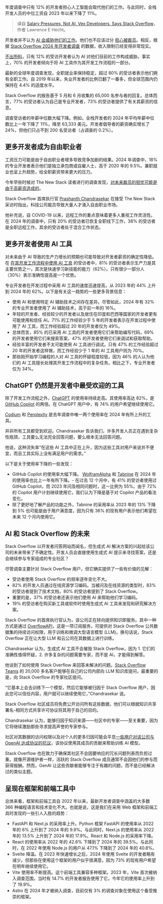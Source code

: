 
<!--
title: 薪资压力，而非AI困扰着开发者
cover: https://cdn.thenewstack.io/media/2024/07/76714100-salary-pressures-not-ai-vex-developers-says-stack-overflow-2.jpg
-->

年度调查中只有 12% 的开发者担心人工智能会取代他们的工作。与此同时，全栈开发人员的中位工资自 2023 年以来下降了 11%。

> 译自 [Salary Pressures, Not AI, Vex Developers, Says Stack Overflow](https://thenewstack.io/salary-pressures-not-ai-vex-developers-says-stack-overflow/)，作者 Lawrence E Hecht。

开发者并不认为 [AI 会威胁他们的工作](https://thenewstack.io/is-ai-a-job-killer-ai-driven-development-tools-offer-clues/)。他们也不应该过分 [担心被裁员](https://thenewstack.io/how-tech-industry-layoffs-are-impacting-developers/)。相反，根据 [Stack Overflow 2024 年开发者调查](https://survey.stackoverflow.co/2024/) 的数据，收入限制已经变得非常现实。

[不出所料](https://thenewstack.io/is-ai-a-job-killer-ai-driven-development-tools-offer-clues/)，只有 12% 的受访开发者认为 AI 对他们目前的工作构成威胁。事实上，70% 的开发者倾向于将 AI 工具作为其开发工作流程的一部分。

最新的全球年度调查发现，全职就业率保持稳定，超过 80% 的受访者表示他们拥有全职工作。自 2019 年以来，失业开发者的比例已翻了一番多，但全球范围内仍保持在 4.4% 的适度水平。

Stack Overflow 的报告基于 5 月和 6 月收集的 65,000 名参与者的回复。总体而言，77% 的受访者认为自己是专业开发者，73% 的受访者提供了有关其薪资的信息。

调查受访者的年薪中位数大幅下降。例如，全栈开发者的 2024 年平均年薪中位数比上一年下降了 11%，降至 63,333 美元。开发者倡导者的薪资确实增长了 24%，但他们只占不到 200 名受访者（占调查的 0.2%）。

## 更多开发者成为自由职业者

工资压力可能是由于自由职业者增多导致竞争加剧的结果。2024 年调查中，18% 的专业开发者表示他们是独立承包商或自雇人士，高于 2020 年的 9.5%。兼职就业也呈上升趋势，给全职薪资带来更大的压力。

今年早些时候对 The New Stack 读者进行的调查发现，[对未来裁员的担忧可能是由于高薪资造成的](https://thenewstack.io/tns-readers-worry-about-layoffs-and-salaries/)。

Stack Overflow 首席执行官 [Prashanth Chandrasekar](https://www.linkedin.com/in/pchandrasekar/overlay/about-this-profile/) 在接受 The New Stack 采访时指出，科技公司裁员导致大量人才涌入自由职业市场。

他补充说，自 COVID-19 以来，远程工作的重点意味着更多人重视工作灵活性。在 2024 年的调查中，只有 20% 的受访者已恢复全职线下工作，38% 的受访者是全职远程工作，其余的受访者处于混合工作状态。

## 更多开发者使用 AI 工具

对未来由于 AI 导致的生产力增长的预期也可能导致对开发者薪资的确定性降低。在 [在其开发工作流程中使用 AI 工具](https://thenewstack.io/favorite-ai-tools-of-developers-and-tips-for-using-them/) 的受访者中，81% 的受访者表示生产力是其主要优势之一，其次是快速学习新技能的能力（62%）。只有很少一部分人（30%）表示准确性提高是一个优势。

专业开发者在开发过程中采用 AI 工具的速度迅速提高，从 2023 年的 44% 上升到 2024 年的 62%。以下是有关这一趋势的一些更多背景信息：

- 使用 AI 和使用特定 AI 辅助技术之间存在差异。尽管如此，2024 年有 32% 的专业开发者使用了 AI 辅助技术，高于前一年的 16%。
- 年轻的开发者、经验较少的开发者以及居住在印度和巴西等国家的开发者更有可能使用和信任 AI。71% 的工作经验少于 5 年的开发者表示在开发过程中使用了 AI 工具，而工作经验超过 20 年的开发者仅为 49%。
- 总体而言，85% 的已采用 AI 工具的开发者使用它们来帮助编写代码，69% 的开发者使用它们来搜索答案，47% 的开发者使用它们来调试和获取帮助。
- 经验丰富的开发者不太可能使用 AI 工具进行调试。只有 47% 的工作经验超过 20 年的开发者这样做，而工作经验少于 1 年的 AI 工具用户则为 70%。
- 那些刚开始学习编程的人对 AI 工具的怀疑程度较低，因为 46% 的人认为他们的 AI 工具擅长处理其开发工作流程中的复杂任务。相比之下，专业开发者仅为 34%。

## ChatGPT 仍然是开发者中最受欢迎的工具
除了开发工作流程之外，[ChatGPT](https://thenewstack.io/how-to-learn-unfamiliar-software-tools-with-chatgpt/) 的使用率持续走高。其使用率高达 82%，是 [GitHub Copilot](https://thenewstack.io/ms-github-boost-copilots-with-advanced-dev-features-and-tools/) 的两倍。在 ChatGPT 用户中，有 74% 的用户希望继续使用它。

[Codium](https://thenewstack.io/make-your-dev-life-easier-by-generating-tests-with-codiumai/) 和 [Perplexity](https://thenewstack.io/accessing-perplexity-online-llms-programmatically-via-api/) 是去年调查中唯一两个使用率在 2024 年有所上升的工具。

并非所有工具都受到欢迎。Chandrasekar 告诉我们，许多开发人员正在遇到复杂性瓶颈，工具要么无法完全回答问题，要么根本无法回答问题。

他说，这种流失率“在这些 AI 工具中正在上升，因为这些工具对用户来说并不便宜，而且工具实际上没有满足用户的需求。”

以下是关于使用率下降的一些发现：

- GitHub Copilot 的使用率大幅下降。
[WolframAlpha](https://thenewstack.io/wolfram-chatgpt-plugin-blends-symbolic-ai-with-generative-ai/) 和 [Tabnine](https://www.tabnine.com/?utm_content=inline+mention) 在 2024 年的使用率也比上一年有所下降。- 在过去 12 个月中，有 41% 的受访者使用过 GitHub Copilot，而 2023 年问及相同问题时，这一比例为 55%。由于 72% 的 Copilot 用户计划继续使用它，我们认为下降是基于对 Copilot 产品的看法变化。
- 除了更好地了解产品的功能之外，Tabnine 的采用率从 2023 年的 13% 下降到 5% 也可能是由于用户满意度，因为只有 36% 的现有用户表示他们希望在未来 12 个月内使用它。

## AI 和 Stack Overflow 的未来

Stack Overflow 以开发者问答网站而闻名，但生成式 AI 解决方案的兴起给该公司的未来带来了不确定性。开发人员会直接使用生成式 AI 提示来寻找答案，还是会继续参与专家组成的专业社区？

尽管调查主要针对 Stack Overflow 用户，但它确实提供了一些有价值的见解：

- 受访者使用 Stack Overflow 的频率逐年变化不大。
- 82% 的开发人员通过在线资源学习编码。当被问及在线资源的类型时，83% 的受访者提到了技术文档，80% 的受访者提到了 Stack Overflow。
- 重要的是，37% 的受访者还表示他们使用 AI 来帮助他们学习编码。
- 19% 的受访者在购买新工具或软件时使用生成式 AI 工具来发现和研究解决方案。

Stack Overflow 的首席执行官认为，该公司正在转向提供知识即服务。其中一种方式是通过 [OverflowAPI](https://stackoverflow.co/api-solutions/)，这是一项订阅服务，可提供对 Stack Overflow 公共数据集的持续访问权限，用于训练和微调大型语言模型 (LLM)。换句话说，Stack Overflow 正在让大型 LLM 和云公司在其数据上进行训练。

Chandrasekar 认为，生成式 AI 工具不会摧毁 Stack Overflow，因为 1. 它们的准确性值得怀疑，2. 许多复杂的问题需要专家，而不是 AI，才能得到解答。

他谈到了如何使用 Stack Overflow 来回答未解决的问题。[Stack Overflow Teams](https://stackoverflow.co/teams/) 的 20,000 多名客户能够在自己的公司内部向 LLM 知识库提问，最重要的是，向 Stack Overflow 的专家社区提问。

“它基本上会去训练下一个模型，然后它能够被归因于 Stack Overflow 用户，因此您可以信任内容，用户就可以继续使用它，”Chandrasekar 说。

Stack Overflow 社区成员将免费公开访问所有这些数据，他们可以根据知识共享署名-相同方式共享许可协议将其用于自己的目的。

Chandrasekar 认为，能够归因于知识来源——社区中的专家——至关重要，因为它将继续激励那些寻求提高声誉的专家参与。

社区对其数据的访问权限以及对个人的更多归因可能会平息[一些用户对该公司与 OpenAI 达成协议的抗议](https://shiftmag.dev/stack-overflow-open-ai-api-partnership-3300/)，该协议使用其成员的贡献来帮助训练 AI 模型。

Stack Overflow 也在致力于确保其社区不会因要响应的冗长问题列表而负担过重。就像开源维护者一样，活跃的 Stack Overflow 成员通常不会因他们的参与而获得报酬。然而，GenAI 让这些贡献者能够专注于有趣的问题，而不是已经解决过的类似主题。

## 呈现在框架和前端工具中

总体来看，框架和前端工具自 2022 年以来，最新开发者调查中涵盖的大多数 366 种编程语言和技术变化不大。也就是说，这是我们在采用 Web 框架和前端工具时发现的一些引人入胜的趋势：

- FastAPI 和 Next.js 的采用率上升。Python 框架 FastAPI 的使用率从 2022 年的 6% 上升到了 2024 年的 9.9%。与此同时，Next.js 的使用率从 2022 年的 13.5% 上升到了 2024 年的 17.9%。React 和 Node.js 的采用率下降。
- React 的使用率从 2022 年的 42.6% 下降到了 2024 年的 39.5%。与此同时，在 2022 年使用 Node.js 的用户从 47.1% 下降到了 2024 年的 40.8%。
- Svelte 降温。在 2023 年快速增长之后，2024 年使用 Svelte 的开发者略有减少。但那些在使用这个框架的用户似乎很满意，因为 73% 的现有用户希望在明年继续使用它。
- Vite 使用率不断提高。这个前端工具兼容多种框架。2023 年，Vite 首次被纳入调查范围，当时有 14.7% 的开发者报告使用了它。今年它的使用率上升到了 19.9%。
- Astro 在 2024 年才被纳入调查，目前仅有 3% 的调查对象在使用这个备受推崇的框架。
